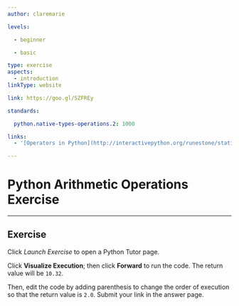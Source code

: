 ```yaml
---
author: claremarie

levels:

  - beginner

  - basic

type: exercise
aspects:
  - introduction
linkType: website

link: https://goo.gl/SZFREy

standards:

  python.native-types-operations.2: 1000

links:
  - '[Operators in Python](http://interactivepython.org/runestone/static/CS152f17/SimplePythonData/OperatorsandOperands.html){website}'

---
```


# Python Arithmetic Operations Exercise

---
## Exercise

Click *Launch Exercise* to open a Python Tutor page.

Click **Visualize Execution**; then click **Forward** to run the code. The return value will be `10.32`.

Then, edit the code by adding parenthesis to change the order of execution so that the return value is `2.0`. Submit your link in the answer page.
